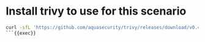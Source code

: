 # Install trivy to use for this scenario

```bash
curl -sfL 'https://github.com/aquasecurity/trivy/releases/download/v0.43.1/trivy_0.43.1_Linux-64bit.tar.gz' | tar -xzf - -C /usr/local/bin/ trivy
```{{exec}}
